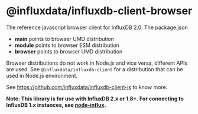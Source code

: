# @influxdata/influxdb-client-browser

The reference javascript browser client for InfluxDB 2.0. The package.json

- **main** points to browser UMD distribution
- **module** points to browser ESM distribution
- **browser** points to browser UMD distribution

Browser distributions do not work in Node.js and vice versa, different APIs are used. See `@influxdata/influxdb-client` for a distribution that can be used in Node.js environment.

See https://github.com/influxdata/influxdb-client-js to know more.

**Note: This library is for use with InfluxDB 2.x or 1.8+. For connecting to InfluxDB 1.x instances, see [node-influx](https://github.com/node-influx/node-influx).**
